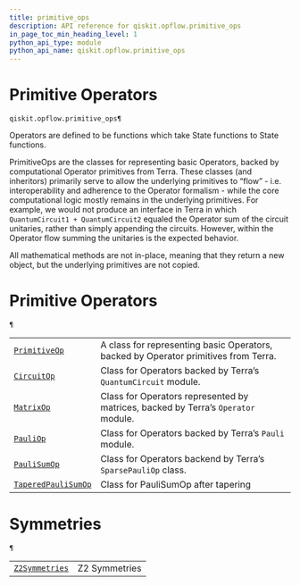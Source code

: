 ```yaml
---
title: primitive_ops
description: API reference for qiskit.opflow.primitive_ops
in_page_toc_min_heading_level: 1
python_api_type: module
python_api_name: qiskit.opflow.primitive_ops
---
```


<span id="module-qiskit.opflow.primitive_ops" />

<span id="qiskit-opflow-primitive-ops" />

# Primitive Operators

<span id="module-qiskit.opflow.primitive_ops" />

`qiskit.opflow.primitive_ops¶`

Operators are defined to be functions which take State functions to State functions.

PrimitiveOps are the classes for representing basic Operators, backed by computational Operator primitives from Terra. These classes (and inheritors) primarily serve to allow the underlying primitives to “flow” - i.e. interoperability and adherence to the Operator formalism - while the core computational logic mostly remains in the underlying primitives. For example, we would not produce an interface in Terra in which `QuantumCircuit1 + QuantumCircuit2` equaled the Operator sum of the circuit unitaries, rather than simply appending the circuits. However, within the Operator flow summing the unitaries is the expected behavior.

<Admonition title="Note" type="note">
  All mathematical methods are not in-place, meaning that they return a new object, but the underlying primitives are not copied.
</Admonition>

# Primitive Operators

<span id="module-qiskit.opflow.primitive_ops" />

`¶`

|                                                                                                                                                                    |                                                                                     |
| ------------------------------------------------------------------------------------------------------------------------------------------------------------------ | ----------------------------------------------------------------------------------- |
| [`PrimitiveOp`](qiskit.opflow.primitive_ops.PrimitiveOp#qiskit.opflow.primitive_ops.PrimitiveOp "qiskit.opflow.primitive_ops.PrimitiveOp")                         | A class for representing basic Operators, backed by Operator primitives from Terra. |
| [`CircuitOp`](qiskit.opflow.primitive_ops.CircuitOp#qiskit.opflow.primitive_ops.CircuitOp "qiskit.opflow.primitive_ops.CircuitOp")                                 | Class for Operators backed by Terra’s `QuantumCircuit` module.                      |
| [`MatrixOp`](qiskit.opflow.primitive_ops.MatrixOp#qiskit.opflow.primitive_ops.MatrixOp "qiskit.opflow.primitive_ops.MatrixOp")                                     | Class for Operators represented by matrices, backed by Terra’s `Operator` module.   |
| [`PauliOp`](qiskit.opflow.primitive_ops.PauliOp#qiskit.opflow.primitive_ops.PauliOp "qiskit.opflow.primitive_ops.PauliOp")                                         | Class for Operators backed by Terra’s `Pauli` module.                               |
| [`PauliSumOp`](qiskit.opflow.primitive_ops.PauliSumOp#qiskit.opflow.primitive_ops.PauliSumOp "qiskit.opflow.primitive_ops.PauliSumOp")                             | Class for Operators backend by Terra’s `SparsePauliOp` class.                       |
| [`TaperedPauliSumOp`](qiskit.opflow.primitive_ops.TaperedPauliSumOp#qiskit.opflow.primitive_ops.TaperedPauliSumOp "qiskit.opflow.primitive_ops.TaperedPauliSumOp") | Class for PauliSumOp after tapering                                                 |

# Symmetries

<span id="module-qiskit.opflow.primitive_ops" />

`¶`

|                                                                                                                                                |               |
| ---------------------------------------------------------------------------------------------------------------------------------------------- | ------------- |
| [`Z2Symmetries`](qiskit.opflow.primitive_ops.Z2Symmetries#qiskit.opflow.primitive_ops.Z2Symmetries "qiskit.opflow.primitive_ops.Z2Symmetries") | Z2 Symmetries |

